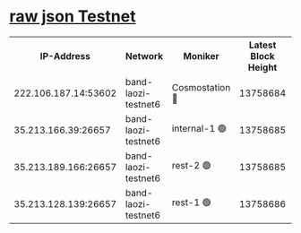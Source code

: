 
[raw json Testnet](https://rpc-check.bandt.stavr.tech/bandt/rpcbandt_result.json)
=

<table><tr><th>IP-Address</th><th>Network</th><th>Moniker</th><th>Latest Block Height</th><th>Earliest Block Height</th><th>Catching Up</th><th>Tx Index</th><th>Voting Power</th><th>Scan Time</th></tr><tr><td>222.106.187.14:53602</td><td>band-laozi-testnet6</td><td>Cosmostation 🔴</td><td>13758684</td><td>13177501</td><td>False</td><td>on</td><td>2203223</td><td>2023-12-11T10:50:23.213772065UTC</td></tr><tr><td>35.213.166.39:26657</td><td>band-laozi-testnet6</td><td>internal-1 🟢</td><td>13758685</td><td>13658685</td><td>False</td><td>on</td><td>0</td><td>2023-12-11T10:50:24.614078526UTC</td></tr><tr><td>35.213.189.166:26657</td><td>band-laozi-testnet6</td><td>rest-2 🟢</td><td>13758685</td><td>13658685</td><td>False</td><td>on</td><td>0</td><td>2023-12-11T10:50:25.527945584UTC</td></tr><tr><td>35.213.128.139:26657</td><td>band-laozi-testnet6</td><td>rest-1 🟢</td><td>13758686</td><td>13658686</td><td>False</td><td>on</td><td>0</td><td>2023-12-11T10:50:28.446272973UTC</td></tr></table>
